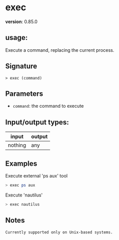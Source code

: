 # exec

**version**: 0.85.0

## **usage**:

Execute a command, replacing the current process.

## Signature

`> exec (command)`

## Parameters

- `command`: the command to execute

## Input/output types:

| input   | output |
| ------- | ------ |
| nothing | any    |

## Examples

Execute external 'ps aux' tool

```bash
> exec ps aux
```

Execute 'nautilus'

```bash
> exec nautilus
```

## Notes

```text
Currently supported only on Unix-based systems.
```
